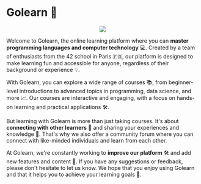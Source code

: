 # Golearn 🦑

<p align="center">
  <img src="https://media.discordapp.net/attachments/750386052555866243/1050348067800498176/image.png" />
</p>

Welcome to Golearn, the online learning platform where you can **master programming languages and computer technology** 💻. Created by a team of enthusiasts from the 42 school in Paris 🇫🇷, our platform is designed to make learning fun and accessible for anyone, regardless of their background or experience 💡.

With Golearn, you can explore a wide range of courses 📚, from beginner-level introductions to advanced topics in programming, data science, and more 📈. Our courses are interactive and engaging, with a focus on hands-on learning and practical applications 🛠️.

But learning with Golearn is more than just taking courses. It's about **connecting with other learners** 👥 and sharing your experiences and knowledge 💬. That's why we also offer a community forum where you can connect with like-minded individuals and learn from each other.

At Golearn, we're constantly working to **improve our platform** 🛠️ and add new features and content 📝. If you have any suggestions or feedback, please don't hesitate to let us know. We hope that you enjoy using Golearn and that it helps you to achieve your learning goals 💪.
